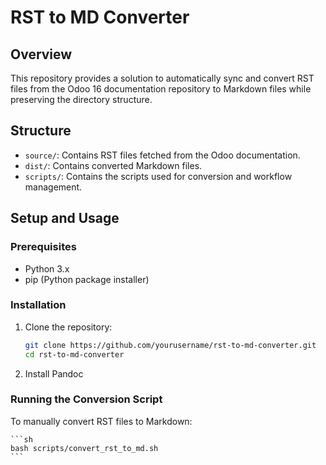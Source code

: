 # RST to MD Converter

## Overview

This repository provides a solution to automatically sync and convert RST files from the Odoo 16 documentation repository to Markdown files while preserving the directory structure.

## Structure

- `source/`: Contains RST files fetched from the Odoo documentation.
- `dist/`: Contains converted Markdown files.
- `scripts/`: Contains the scripts used for conversion and workflow management.

## Setup and Usage

### Prerequisites

- Python 3.x
- pip (Python package installer)

### Installation

1. Clone the repository:
   ```sh
   git clone https://github.com/yourusername/rst-to-md-converter.git
   cd rst-to-md-converter
   ```
2. Install Pandoc

### Running the Conversion Script

To manually convert RST files to Markdown:

    ```sh
    bash scripts/convert_rst_to_md.sh
    ```
